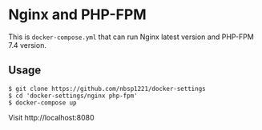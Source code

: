 # Nginx and PHP-FPM

This is `docker-compose.yml` that can run Nginx latest version and PHP-FPM 7.4 version.

## Usage

```shell
$ git clone https://github.com/nbsp1221/docker-settings
$ cd 'docker-settings/nginx php-fpm'
$ docker-compose up
```

Visit http://localhost:8080
